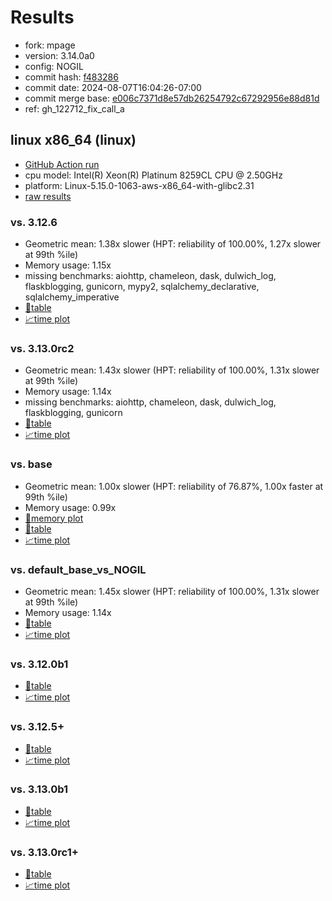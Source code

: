 # Results

- fork: mpage
- version: 3.14.0a0
- config: NOGIL
- commit hash: [f483286](https://github.com/mpage/cpython/commit/f483286)
- commit date: 2024-08-07T16:04:26-07:00
- commit merge base: [e006c7371d8e57db26254792c67292956e88d81d](https://github.com/mpage/cpython/commit/e006c7371d8e57db26254792c67292956e88d81d)
- ref: gh_122712_fix_call_a

## linux x86_64 (linux)

- [GitHub Action run](https://github.com/facebookexperimental/free-threading-benchmarking/actions/runs/10306123426)
- cpu model: Intel(R) Xeon(R) Platinum 8259CL CPU @ 2.50GHz
- platform: Linux-5.15.0-1063-aws-x86_64-with-glibc2.31
- [raw results](bm-20240807-linux-x86_64-mpage-gh_122712_fix_call_a-3.14.0a0-f483286.json)

### vs. 3.12.6

- Geometric mean: 1.38x slower (HPT: reliability of 100.00%, 1.27x slower at 99th %ile)
- Memory usage: 1.15x
- missing benchmarks: aiohttp, chameleon, dask, dulwich_log, flaskblogging, gunicorn, mypy2, sqlalchemy_declarative, sqlalchemy_imperative
- [📄table](bm-20240807-linux-x86_64-mpage-gh_122712_fix_call_a-3.14.0a0-f483286-vs-3.12.6.md)
- [📈time plot](bm-20240807-linux-x86_64-mpage-gh_122712_fix_call_a-3.14.0a0-f483286-vs-3.12.6.svg)

### vs. 3.13.0rc2

- Geometric mean: 1.43x slower (HPT: reliability of 100.00%, 1.31x slower at 99th %ile)
- Memory usage: 1.14x
- missing benchmarks: aiohttp, chameleon, dask, dulwich_log, flaskblogging, gunicorn
- [📄table](bm-20240807-linux-x86_64-mpage-gh_122712_fix_call_a-3.14.0a0-f483286-vs-3.13.0rc2.md)
- [📈time plot](bm-20240807-linux-x86_64-mpage-gh_122712_fix_call_a-3.14.0a0-f483286-vs-3.13.0rc2.svg)

### vs. base

- Geometric mean: 1.00x slower (HPT: reliability of 76.87%, 1.00x faster at 99th %ile)
- Memory usage: 0.99x
- [🧠memory plot](bm-20240807-linux-x86_64-mpage-gh_122712_fix_call_a-3.14.0a0-f483286-vs-base-mem.svg)
- [📄table](bm-20240807-linux-x86_64-mpage-gh_122712_fix_call_a-3.14.0a0-f483286-vs-base.md)
- [📈time plot](bm-20240807-linux-x86_64-mpage-gh_122712_fix_call_a-3.14.0a0-f483286-vs-base.svg)

### vs. default_base_vs_NOGIL

- Geometric mean: 1.45x slower (HPT: reliability of 100.00%, 1.31x slower at 99th %ile)
- Memory usage: 1.14x
- [📄table](bm-20240807-linux-x86_64-mpage-gh_122712_fix_call_a-3.14.0a0-f483286-vs-default_base_vs_NOGIL.md)
- [📈time plot](bm-20240807-linux-x86_64-mpage-gh_122712_fix_call_a-3.14.0a0-f483286-vs-default_base_vs_NOGIL.svg)

### vs. 3.12.0b1

- [📄table](bm-20240807-linux-x86_64-mpage-gh_122712_fix_call_a-3.14.0a0-f483286-vs-3.12.0b1.md)
- [📈time plot](bm-20240807-linux-x86_64-mpage-gh_122712_fix_call_a-3.14.0a0-f483286-vs-3.12.0b1.svg)

### vs. 3.12.5+

- [📄table](bm-20240807-linux-x86_64-mpage-gh_122712_fix_call_a-3.14.0a0-f483286-vs-3.12.5%2B.md)
- [📈time plot](bm-20240807-linux-x86_64-mpage-gh_122712_fix_call_a-3.14.0a0-f483286-vs-3.12.5%2B.svg)

### vs. 3.13.0b1

- [📄table](bm-20240807-linux-x86_64-mpage-gh_122712_fix_call_a-3.14.0a0-f483286-vs-3.13.0b1.md)
- [📈time plot](bm-20240807-linux-x86_64-mpage-gh_122712_fix_call_a-3.14.0a0-f483286-vs-3.13.0b1.svg)

### vs. 3.13.0rc1+

- [📄table](bm-20240807-linux-x86_64-mpage-gh_122712_fix_call_a-3.14.0a0-f483286-vs-3.13.0rc1%2B.md)
- [📈time plot](bm-20240807-linux-x86_64-mpage-gh_122712_fix_call_a-3.14.0a0-f483286-vs-3.13.0rc1%2B.svg)


